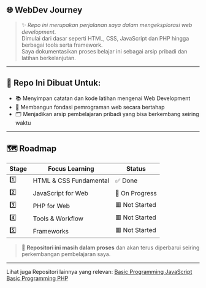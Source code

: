 ## 🌐 WebDev Journey
> ✨ *Repo ini merupakan perjalanan saya dalam mengeksplorasi web development.*  
> Dimulai dari dasar seperti HTML, CSS, JavaScript dan PHP hingga berbagai tools serta framework. <br>
> Saya dokumentasikan proses belajar ini sebagai arsip pribadi dan latihan berkelanjutan.

---

## 🎯 Repo Ini Dibuat Untuk:
- 📚 Menyimpan catatan dan kode latihan mengenai Web Development  
- 🧠 Membangun fondasi pemrograman web secara bertahap  
- 🗂️ Menjadikan arsip pembelajaran pribadi yang bisa berkembang seiring waktu 

---

## 🗺️ Roadmap
| Stage |  Focus Learning                  | Status              |
|-------|----------------------------------|---------------------|
|  1️⃣   | HTML & CSS Fundamental           | ✅ Done             |
|  2️⃣   | JavaScript for Web               | 🔄 On Progress      |
|  3️⃣   | PHP for Web                      | 🟥 Not Started      |
|  4️⃣   | Tools & Workflow                 | 🟥 Not Started      |
|  5️⃣   | Frameworks                       | 🟥 Not Started      |

> 📌 **Repositori ini masih dalam proses** dan akan terus diperbarui seiring perkembangan pembelajaran saya.

---

Lihat juga Repositori lainnya yang relevan:
[Basic Programming JavaScript](https://github.com/iiohanestj09/basic-programming-javascript)
[Basic Programming PHP](https://github.com/iiohanestj09/basic-programming-php)